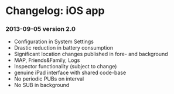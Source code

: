 # Changelog: iOS app

### 2013-09-05 version 2.0

* Configuration in System Settings
* Drastic reduction in battery consumption
* Significant location changes published in fore- and background
* MAP, Friends&Family, Logs
* Inspector functionality (subject to change)
* genuine iPad interface with shared code-base
* No periodic PUBs on interval
* No SUB in background
